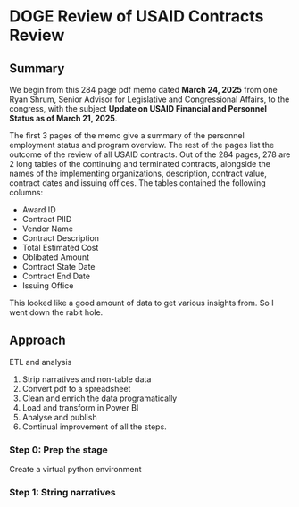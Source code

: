 # DOGE Review of USAID Contracts Review

## Summary
We begin from this 284 page pdf memo dated **March 24, 2025** from one Ryan Shrum, Senior Advisor for Legislative and Congressional Affairs, to the congress,  with the subject **Update on USAID Financial and Personnel Status as of March 21, 2025**.

The first 3 pages of the memo give a summary of the personnel employment status and program overview. The rest of the pages list the outcome of the review of all USAID contracts. Out of the 284 pages, 278 are 2 long tables of the continuing and terminated contracts, alongside the names of the implementing organizations, description, contract value, contract dates and issuing offices. 
The tables contained the following columns:
- Award ID
- Contract PIID
- Vendor Name
- Contract Description
- Total Estimated Cost
- Oblibated Amount
- Contract State Date
- Contract End Date
- Issuing Office

This looked like a good amount of data to get various insights from. So I went down the rabit hole.

## Approach
ETL and analysis
1. Strip narratives and non-table data
2. Convert pdf to a spreadsheet
3. Clean and enrich the data programatically
4. Load and transform in Power BI
5. Analyse and publish
6. Continual improvement of all the steps.


### Step 0: Prep the stage
Create a virtual python environment

### Step 1: String narratives